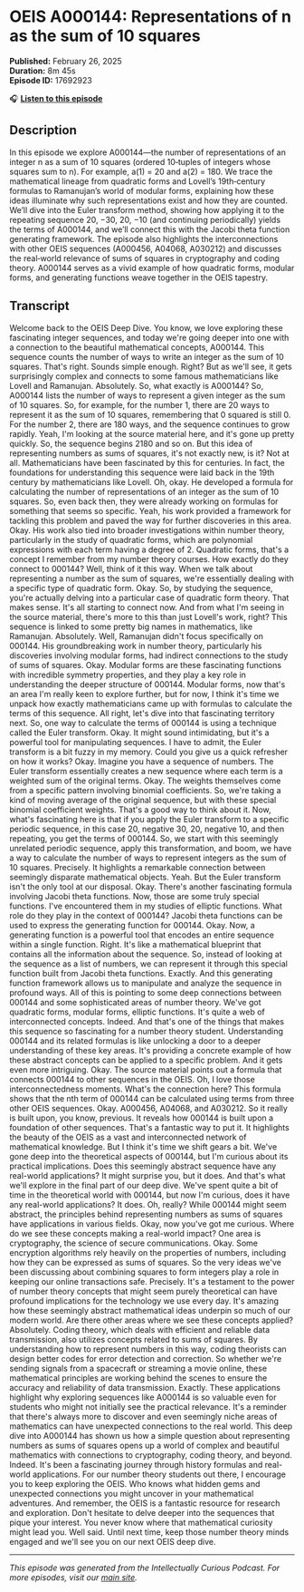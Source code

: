 # OEIS A000144: Representations of n as the sum of 10 squares

**Published:** February 26, 2025  
**Duration:** 8m 45s  
**Episode ID:** 17692923

🎧 **[Listen to this episode](https://intellectuallycurious.buzzsprout.com/2529712/episodes/17692923-oeis-a000144-representations-of-n-as-the-sum-of-10-squares)**

## Description

In this episode we explore A000144—the number of representations of an integer n as a sum of 10 squares (ordered 10‑tuples of integers whose squares sum to n). For example, a(1) = 20 and a(2) = 180. We trace the mathematical lineage from quadratic forms and Lovell’s 19th‑century formulas to Ramanujan’s world of modular forms, explaining how these ideas illuminate why such representations exist and how they are counted. We’ll dive into the Euler transform method, showing how applying it to the repeating sequence 20, −30, 20, −10 (and continuing periodically) yields the terms of A000144, and we’ll connect this with the Jacobi theta function generating framework. The episode also highlights the interconnections with other OEIS sequences (A000456, A04068, A030212) and discusses the real‑world relevance of sums of squares in cryptography and coding theory. A000144 serves as a vivid example of how quadratic forms, modular forms, and generating functions weave together in the OEIS tapestry.

## Transcript

Welcome back to the OEIS Deep Dive. You know, we love exploring these fascinating integer sequences, and today we're going deeper into one with a connection to the beautiful mathematical concepts, A000144. This sequence counts the number of ways to write an integer as the sum of 10 squares. That's right. Sounds simple enough. Right? But as we'll see, it gets surprisingly complex and connects to some famous mathematicians like Lovell and Ramanujan. Absolutely. So, what exactly is A000144? So, A000144 lists the number of ways to represent a given integer as the sum of 10 squares. So, for example, for the number 1, there are 20 ways to represent it as the sum of 10 squares, remembering that 0 squared is still 0. For the number 2, there are 180 ways, and the sequence continues to grow rapidly. Yeah, I'm looking at the source material here, and it's gone up pretty quickly. So, the sequence begins 2180 and so on. But this idea of representing numbers as sums of squares, it's not exactly new, is it? Not at all. Mathematicians have been fascinated by this for centuries. In fact, the foundations for understanding this sequence were laid back in the 19th century by mathematicians like Lovell. Oh, okay. He developed a formula for calculating the number of representations of an integer as the sum of 10 squares. So, even back then, they were already working on formulas for something that seems so specific. Yeah, his work provided a framework for tackling this problem and paved the way for further discoveries in this area. Okay. His work also tied into broader investigations within number theory, particularly in the study of quadratic forms, which are polynomial expressions with each term having a degree of 2. Quadratic forms, that's a concept I remember from my number theory courses. How exactly do they connect to 000144? Well, think of it this way. When we talk about representing a number as the sum of squares, we're essentially dealing with a specific type of quadratic form. Okay. So, by studying the sequence, you're actually delving into a particular case of quadratic form theory. That makes sense. It's all starting to connect now. And from what I'm seeing in the source material, there's more to this than just Lovell's work, right? This sequence is linked to some pretty big names in mathematics, like Ramanujan. Absolutely. Well, Ramanujan didn't focus specifically on 000144. His groundbreaking work in number theory, particularly his discoveries involving modular forms, had indirect connections to the study of sums of squares. Okay. Modular forms are these fascinating functions with incredible symmetry properties, and they play a key role in understanding the deeper structure of 000144. Modular forms, now that's an area I'm really keen to explore further, but for now, I think it's time we unpack how exactly mathematicians came up with formulas to calculate the terms of this sequence. All right, let's dive into that fascinating territory next. So, one way to calculate the terms of 000144 is using a technique called the Euler transform. Okay. It might sound intimidating, but it's a powerful tool for manipulating sequences. I have to admit, the Euler transform is a bit fuzzy in my memory. Could you give us a quick refresher on how it works? Okay. Imagine you have a sequence of numbers. The Euler transform essentially creates a new sequence where each term is a weighted sum of the original terms. Okay. The weights themselves come from a specific pattern involving binomial coefficients. So, we're taking a kind of moving average of the original sequence, but with these special binomial coefficient weights. That's a good way to think about it. Now, what's fascinating here is that if you apply the Euler transform to a specific periodic sequence, in this case 20, negative 30, 20, negative 10, and then repeating, you get the terms of 000144. So, we start with this seemingly unrelated periodic sequence, apply this transformation, and boom, we have a way to calculate the number of ways to represent integers as the sum of 10 squares. Precisely. It highlights a remarkable connection between seemingly disparate mathematical objects. Yeah. But the Euler transform isn't the only tool at our disposal. Okay. There's another fascinating formula involving Jacobi theta functions. Now, those are some truly special functions. I've encountered them in my studies of elliptic functions. What role do they play in the context of 000144? Jacobi theta functions can be used to express the generating function for 000144. Okay. Now, a generating function is a powerful tool that encodes an entire sequence within a single function. Right. It's like a mathematical blueprint that contains all the information about the sequence. So, instead of looking at the sequence as a list of numbers, we can represent it through this special function built from Jacobi theta functions. Exactly. And this generating function framework allows us to manipulate and analyze the sequence in profound ways. All of this is pointing to some deep connections between 000144 and some sophisticated areas of number theory. We've got quadratic forms, modular forms, elliptic functions. It's quite a web of interconnected concepts. Indeed. And that's one of the things that makes this sequence so fascinating for a number theory student. Understanding 000144 and its related formulas is like unlocking a door to a deeper understanding of these key areas. It's providing a concrete example of how these abstract concepts can be applied to a specific problem. And it gets even more intriguing. Okay. The source material points out a formula that connects 000144 to other sequences in the OEIS. Oh, I love those interconnectedness moments. What's the connection here? This formula shows that the nth term of 000144 can be calculated using terms from three other OEIS sequences. Okay. A000456, A04068, and A030212. So it really is built upon, you know, previous. It reveals how 000144 is built upon a foundation of other sequences. That's a fantastic way to put it. It highlights the beauty of the OEIS as a vast and interconnected network of mathematical knowledge. But I think it's time we shift gears a bit. We've gone deep into the theoretical aspects of 000144, but I'm curious about its practical implications. Does this seemingly abstract sequence have any real-world applications? It might surprise you, but it does. And that's what we'll explore in the final part of our deep dive. We've spent quite a bit of time in the theoretical world with 000144, but now I'm curious, does it have any real-world applications? It does. Oh, really? While 000144 might seem abstract, the principles behind representing numbers as sums of squares have applications in various fields. Okay, now you've got me curious. Where do we see these concepts making a real-world impact? One area is cryptography, the science of secure communications. Okay. Some encryption algorithms rely heavily on the properties of numbers, including how they can be expressed as sums of squares. So the very ideas we've been discussing about combining squares to form integers play a role in keeping our online transactions safe. Precisely. It's a testament to the power of number theory concepts that might seem purely theoretical can have profound implications for the technology we use every day. It's amazing how these seemingly abstract mathematical ideas underpin so much of our modern world. Are there other areas where we see these concepts applied? Absolutely. Coding theory, which deals with efficient and reliable data transmission, also utilizes concepts related to sums of squares. By understanding how to represent numbers in this way, coding theorists can design better codes for error detection and correction. So whether we're sending signals from a spacecraft or streaming a movie online, these mathematical principles are working behind the scenes to ensure the accuracy and reliability of data transmission. Exactly. These applications highlight why exploring sequences like A000144 is so valuable even for students who might not initially see the practical relevance. It's a reminder that there's always more to discover and even seemingly niche areas of mathematics can have unexpected connections to the real world. This deep dive into A000144 has shown us how a simple question about representing numbers as sums of squares opens up a world of complex and beautiful mathematics with connections to cryptography, coding theory, and beyond. Indeed. It's been a fascinating journey through history formulas and real-world applications. For our number theory students out there, I encourage you to keep exploring the OEIS. Who knows what hidden gems and unexpected connections you might uncover in your mathematical adventures. And remember, the OEIS is a fantastic resource for research and exploration. Don't hesitate to delve deeper into the sequences that pique your interest. You never know where that mathematical curiosity might lead you. Well said. Until next time, keep those number theory minds engaged and we'll see you on our next OEIS deep dive.

---
*This episode was generated from the Intellectually Curious Podcast. For more episodes, visit our [main site](https://intellectuallycurious.buzzsprout.com).*

